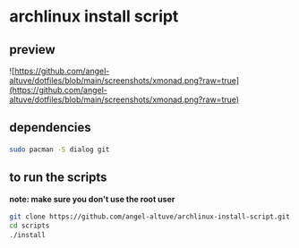 # archlinux install script

## preview 

![https://github.com/angel-altuve/dotfiles/blob/main/screenshots/xmonad.png?raw=true](https://github.com/angel-altuve/dotfiles/blob/main/screenshots/xmonad.png?raw=true)

## dependencies

``` bash
sudo pacman -S dialog git
```

## to run the scripts
**note: make sure you don't use the root user**

``` bash
git clone https://github.com/angel-altuve/archlinux-install-script.git scripts
cd scripts
./install
```

